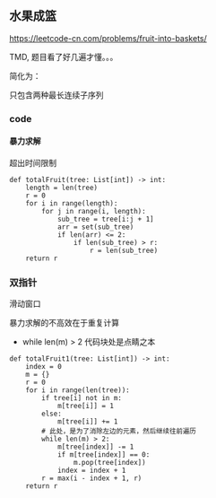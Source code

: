 ## 水果成篮

https://leetcode-cn.com/problems/fruit-into-baskets/

TMD, 题目看了好几遍才懂。。。

简化为：

只包含两种最长连续子序列


### code


#### 暴力求解

超出时间限制

```
def totalFruit(tree: List[int]) -> int:
    length = len(tree)
    r = 0
    for i in range(length):
        for j in range(i, length):
            sub_tree = tree[i:j + 1]
            arr = set(sub_tree)
            if len(arr) <= 2:
                if len(sub_tree) > r:
                    r = len(sub_tree)
    return r
```

### 双指针

滑动窗口

暴力求解的不高效在于重复计算

- while len(m) > 2 代码块处是点睛之本

```
def totalFruit1(tree: List[int]) -> int:
    index = 0
    m = {}
    r = 0
    for i in range(len(tree)):
        if tree[i] not in m:
            m[tree[i]] = 1
        else:
            m[tree[i]] += 1
        # 此处，是为了消除左边的元素，然后继续往前遍历
        while len(m) > 2:
            m[tree[index]] -= 1
            if m[tree[index]] == 0:
                m.pop(tree[index])
            index = index + 1
        r = max(i - index + 1, r)
    return r
```



